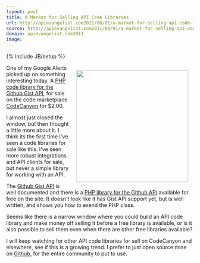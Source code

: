 ```yaml
---
layout: post
title: A Market for Selling API Code Libraries
url: http://apievangelist.com2011/08/01/a-market-for-selling-api-code-libraries/
source: http://apievangelist.com2011/08/01/a-market-for-selling-api-code-libraries/
domain: apievangelist.com2011
image: 
---
```

{% include JB/setup %}
<a title="PHP code library for the Github Gist API" href="http://codecanyon.net/item/gist-api/410684"><img style="padding: 15px;" src="http://kinlane-productions.s3.amazonaws.com/php-scripts-codecanon-gist-api.png" alt="" width="300" align="right" /></a>One of my Google Alerts picked up on something interesting today. A <a title="PHP code library for the Github Gist API" href="http://codecanyon.net/item/gist-api/410684">PHP code library for the Github Gist API</a>, for sale on the code marketplace <a title="CodeCanyon" href="http://codecanyon.net/">CodeCanyon</a> for $2.00.<p></p>
I almost just closed the window, but then thought a little more about it. I think its the first time I've seen a code libraries for sale like this. I've seen more robust integrations and API clients for sale, but never a simple library for working with an API.<p></p>
The <a title="Github Gist API" href="http://develop.github.com/p/general.html">Github Gist API</a> is well documented and there is a <a title="PHP Library for the Github API" href="https://github.com/ornicar/php-github-api">PHP library for the Github API</a> available for free on the site. It doesn't look like it has Gist API support yet, but is well written, and shows you how to exend the PHP class.<p></p>
Seems like there is a narrow window where you could build an API code library and make money off selling it before a free library is available, or is it also possible to sell them even when there are other free libraries available?<p></p>
I will keep watching for other API code libraries for sell on CodeCanyon and elsewhere, see if this is a growing trend. I prefer to just open source mine on <a title="Github" href="http://www.github.com">Github</a>, for the entire community to put to use.

